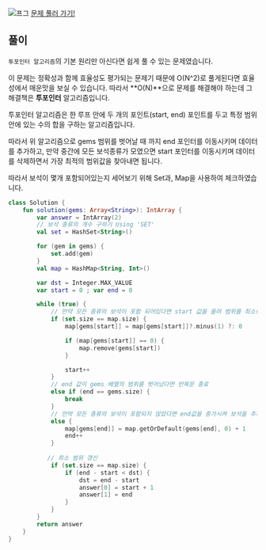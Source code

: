 ![프그](https://media.vlpt.us/images/blucky8649/post/01e2164d-9721-41ff-90bb-37b915a8e28d/%EC%8D%B8%EB%84%A4%EC%9D%B4%EB%A3%A8_%EB%B3%B5%EC%82%AC%EB%B3%B8-001%20(3).png)
[문제 풀러 가기!](https://programmers.co.kr/learn/courses/30/lessons/67258)

## 풀이
`투포인터 알고리즘`의 기본 원리만 아신다면 쉽게 풀 수 있는 문제였습니다.

이 문제는 정확성과 함께 효율성도 평가되는 문제기 때문에 O(N^2)로 풀게된다면 효율성에서 매운맛을 보실 수 있습니다.
따라서 **O(N)**으로 문제를 해결해야 하는데 그 해결책은 **투포인터** 알고리즘입니다.

투포인터 알고리즘은 한 루프 안에 두 개의 포인트(start, end) 포인트를 두고 특정 범위 안에 있는 수의 합을 구하는 알고리즘입니다.

따라서 위 알고리즘으로 gems 범위를 벗어날 때 까지 end 포인터를 이동시키며 데이터를 추가하고, 만약 중간에 모든 보석종류가 모였으면 start 포인터를 이동시키며 데이터를 삭제하면서 가장 최적의 범위값을 찾아내면 됩니다. 

따라서 보석이 몇개 포함되어있는지 세어보기 위해 Set과, Map을 사용하여 체크하였습니다.

```kotlin
class Solution {
    fun solution(gems: Array<String>): IntArray {
        var answer = IntArray(2)
        // 보석 종류의 개수 구하기 Using 'SET'
        val set = HashSet<String>()

        for (gem in gems) {
            set.add(gem)
        }
        val map = HashMap<String, Int>()

        var dst = Integer.MAX_VALUE
        var start = 0 ; var end = 0

        while (true) {
            // 만약 모든 종류의 보석이 포함 되어있다면 start 값을 올려 범위를 최소로 만든다.
            if (set.size == map.size) {
                map[gems[start]] = map[gems[start]]?.minus(1) ?: 0

                if (map[gems[start]] == 0) {
                    map.remove(gems[start])
                }

                start++
            }
            // end 값이 gems 배열의 범위를 벗어났다면 반복문 종료
            else if (end == gems.size) {
                break
            }
            // 만약 모든 종류의 보석이 포함되지 않았다면 end값을 증가시켜 보석을 추가한다.
            else {
                map[gems[end]] = map.getOrDefault(gems[end], 0) + 1
                end++
            }
            
           // 최소 범위 갱신
            if (set.size == map.size) {
                if (end - start < dst) {
                    dst = end - start
                    answer[0] = start + 1
                    answer[1] = end
                }
            }
        }
        return answer
    }
}
```

